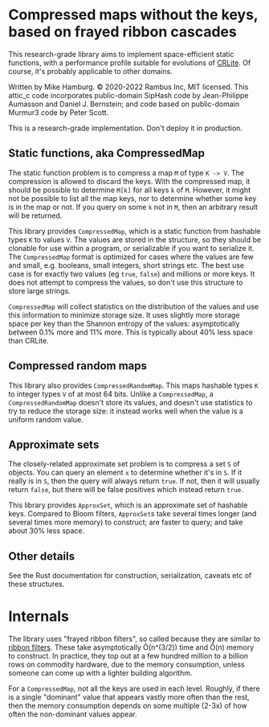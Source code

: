 # Compressed maps without the keys, based on frayed ribbon cascades

This research-grade library aims to implement space-efficient static functions, with a performance profile suitable for evolutions of [CRLite](https://blog.mozilla.org/security/2020/01/09/crlite-part-2-end-to-end-design/).  Of course, it's probably applicable to other domains.

Written by Mike Hamburg.  © 2020-2022 Rambus Inc, MIT licensed.  This attic_c code incorporates public-domain SipHash code by Jean-Philippe Aumasson
and Daniel J. Bernstein; and code based on public-domain Murmur3 code by Peter Scott.

This is a research-grade implementation.  Don't deploy it in production.

## Static functions, aka CompressedMap

The static function problem is to compress a map `M` of type `K -> V`.
The compression is allowed to discard the keys. With the compressed map,
it should be possible to determine `M[k]` for all keys `k` of `M`.
However, it might not be possible to list all the map keys, nor to
determine whether some key is in the map or not. If you query on
some `k` not in `M`, then an arbitrary result will be returned.

This library provides `CompressedMap`, which is a static function from
hashable types `K` to values `V`.  The values are stored in the structure,
so they should be clonable for use within a program, or serializable if
you want to serialize it.  The `CompressedMap` format is optimized for
cases where the values are few and small, e.g. booleans, small integers,
short strings etc.  The best use case is for exactly two values (eg `true`,
`false`) and millions or more keys.  It does not attempt to compress the
values, so don't use this structure to store large strings.

`CompressedMap` will collect statistics on the distribution of the values
and use this information to minimize storage size.  It uses slightly more
storage space per key than the Shannon entropy of the values: asymptotically
between 0.1% more and 11% more.  This is typically about 40% less space
than CRLite.

## Compressed random maps

This library also provides `CompressedRandomMap`.  This maps hashable
types `K` to integer types `V` of at most 64 bits.  Unlike a `CompressedMap`,
a `CompressedRandomMap` doesn't store its values, and doesn't use
statistics to try to reduce the storage size: it instead works well
when the value is a uniform random value.

## Approximate sets

The closely-related approximate set problem is to compress a set `S` of
objects.  You can query an element `x` to determine whether it's in
`S`.  If it really is in `S`, then the query will always return `true`.
If not, then it will usually return `false`, but there will be false
positives which instead return `true`.

This library provides `ApproxSet`, which is an approximate set of hashable
keys.  Compared to Bloom filters, `ApproxSet`s take several times longer
(and several times more memory) to construct; are faster to query; and
take about 30% less space.

## Other details

See the Rust documentation for construction, serialization, caveats etc of
these structures.

# Internals

The library uses "frayed ribbon filters", so called because they are similar
to [ribbon filters](https://engineering.fb.com/2021/07/09/data-infrastructure/ribbon-filter/).
These take asymptotically Õ(n^(3/2)) time and Õ(n) memory to construct.
In practice, they top out at a few hundred million to a billion rows on
commodity hardware, due to the memory consumption, unless someone can come
up with a lighter building algorithm.

For a `CompressedMap`, not all the keys are used in each level.  Roughly,
if there is a single "dominant" value that appears vastly more often than
the rest, then the memory consumption depends on some multiple (2-3x) of
how often the non-dominant values appear.